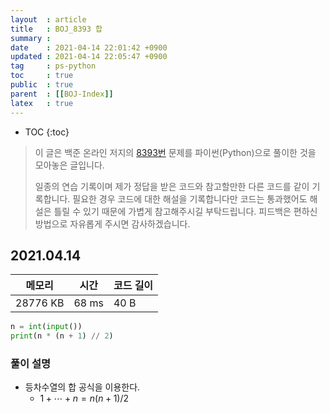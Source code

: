 ```yaml
---
layout  : article
title   : BOJ_8393 합
summary : 
date    : 2021-04-14 22:01:42 +0900
updated : 2021-04-14 22:05:47 +0900
tag     : ps-python
toc     : true
public  : true
parent  : [[BOJ-Index]]
latex   : true
---
```

* TOC
{:toc}

>이 글은 백준 온라인 저지의 [8393번](https://www.acmicpc.net/problem/8393) 문제를 파이썬(Python)으로 풀이한 것을 모아놓은 글입니다.
>
> 일종의 연습 기록이며 제가 정답을 받은 코드와 참고할만한 다른 코드를 같이 기록합니다. 필요한 경우 코드에 대한 해설을 기록합니다만 코드는 통과했어도 해설은 틀릴 수 있기 때문에 가볍게 참고해주시길 부탁드립니다. 피드백은 편하신 방법으로 자유롭게 주시면 감사하겠습니다.

## 2021.04.14

| 메모리    | 시간  | 코드 길이 |
| --------- | ----- | --------- |
| 28776 KB  | 68 ms | 40 B      |

```python
n = int(input())
print(n * (n + 1) // 2)
```

### 풀이 설명

* 등차수열의 합 공식을 이용한다.
    * $1 + \cdots + n = n(n+1)/2$
